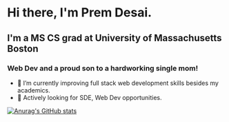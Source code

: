 # Hi there, I'm Prem Desai.


## I'm a MS CS grad at University of Massachusetts Boston 
### Web Dev and a proud son to a hardworking single mom!

- 🌱 I’m currently improving full stack web development skills besides my academics.
- 👯 Actively looking for SDE, Web Dev opportunities.


[![Anurag's GitHub stats](https://github-readme-stats.vercel.app/api?username=TheyCallMePrem)](https://github.com/anuraghazra/github-readme-stats)


